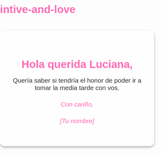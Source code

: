 # intive-and-love
<!DOCTYPE html>
<html lang="es">
<head>
    <meta charset="UTF-8">
    <meta name="viewport" content="width=device-width, initial-scale=1.0">
    <title>Carta Romántica</title>
    <style>
        body {
            margin: 0;
            padding: 0;
            overflow: hidden;
            font-family: 'Arial', sans-serif;
            background-image: url('https://www.w3schools.com/w3images/tulips.jpg'); /* Fondo de tulipanes */
            background-size: cover;
            background-position: center;
            height: 100vh;
        }
        .carta {
            position: relative;
            background-color: rgba(255, 255, 255, 0.8);
            padding: 40px;
            max-width: 600px;
            margin: 50px auto;
            border-radius: 15px;
            text-align: center;
            box-shadow: 0 4px 8px rgba(0, 0, 0, 0.3);
        }
        h1 {
            color: #ff69b4;
            font-size: 2.5em;
            margin-bottom: 20px;
        }
        p {
            font-size: 1.5em;
            color: #333;
            margin-bottom: 30px;
        }
        .firma {
            font-style: italic;
            color: #ff69b4;
        }
        /* Estilo de las mariposas */
        .butterfly {
            position: absolute;
            width: 50px;
            height: 50px;
            background-image: url('https://img.icons8.com/ios/452/butterfly.png'); /* Mariposa */
            background-size: contain;
            background-repeat: no-repeat;
            animation: fly 10s linear infinite;
        }
        /* Animación de vuelo de las mariposas */
        @keyframes fly {
            0% {
                top: 0;
                left: 0;
                transform: rotate(0deg);
            }
            100% {
                top: 90%;
                left: 100%;
                transform: rotate(360deg);
            }
        }
    </style>
</head>
<body>
    <div class="carta">
        <h1>Hola querida Luciana,</h1>
        <p>Quería saber si tendría el honor de poder ir a tomar la media tarde con vos.</p>
        <p class="firma">Con cariño,</p>
        <p class="firma">[Tu nombre]</p>
    </div>
    <!-- JavaScript para generar mariposas -->
    <script>
        function generarMariposas() {
            for (let i = 0; i < 10; i++) { // Generar 10 mariposas
                let butterfly = document.createElement('div');
                butterfly.classList.add('butterfly');
                butterfly.style.top = Math.random() * 100 + '%'; // Posición aleatoria vertical
                butterfly.style.left = Math.random() * 100 + '%'; // Posición aleatoria horizontal
                butterfly.style.animationDuration = (Math.random() * 5 + 5) + 's'; // Duración aleatoria para cada mariposa
                document.body.appendChild(butterfly);
            }
        }
        // Llamar a la función para generar las mariposas al cargar la página
        window.onload = generarMariposas;
    </script>

</body>
</html>
